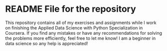 # README File for the repository

This repository contains all of my exercises and assignments while I work on finishing the Applied Data Science with Python Specialization in Coursera. If you find any mistakes or have any recommendations for solving the problems more efficiently, feel free to let me know! I am a beginner in data science so any help is appreciated!
